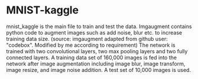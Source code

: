 # MNIST-kaggle

mnist_kaggle is the main file to train and test the data. 
Imgaugment contains python code to augment images such as add noise, blur etc. to increase training data size. (source: imgaugment adapted from github user: "codebox". Modified by me according to requirement)
The network is trained with two convolutional layers, two max pooling layers and two fully connected layers. A training data set of 160,000 images is fed into the network after image augmentation including image blur, image transform, image resize, and image noise addition. 
A test set of 10,000 images is used.
